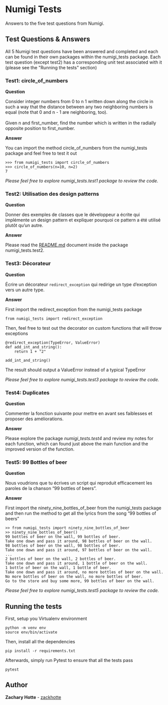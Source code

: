# Numigi Tests

Answers to the five test questions from Numigi.

## Test Questions & Answers

All 5 Numigi test questions have been answered and completed and each can be found in their own packages within the
numigi_tests package. Each test question (except test2) has a corresponding unit test associated with it (please see the 
"Running the tests" section)
 
### Test1: circle_of_numbers

**Question**

Consider integer numbers from 0 to n 1
written down along the circle in such a way that the distance between any two neighboring numbers is equal 
(note that 0 and n - 1 are neighboring, too).<br><br>
Given n and first_number, find the number which is written in the radially opposite position to
first_number.

**Answer**

You can import the method circle_of_numbers from the numigi_tests package and feel free to test it out

```
>>> from numigi_tests import circle_of_numbers
>>> circle_of_numbers(n=10, n=2)
7
```

*Please feel free to explore numigi_tests.test1 package to review the code.*

### Test2: Utilisation des design patterns

**Question**

Donner des exemples de classes que le développeur a écrite qui implémente un design
pattern et expliquer pourquoi ce pattern a été utilisé plutôt qu’un autre.

**Answer**

Please read the [README.md](https://github.com/zackhotte/numigi-tests/numigi_tests/test2/README.md) document inside the 
package numigi_tests.test2.

### Test3: Décorateur

**Question**

Écrire un décorateur `redirect_exception` qui redirige un type d’exception vers un autre type.

**Answer**

First import the redirect_exception from the numigi_tests package
```
from numigi_tests import redirect_exception
```

Then, feel free to test out the decorator on custom functions that will throw exceptions
```
@redirect_exception(TypeError, ValueError)
def add_int_and_string():
    return 1 + "2"
    
add_int_and_string()
```

The result should output a ValueError instead of a typical TypeError

*Please feel free to explore numigi_tests.test3 package to review the code.*

### Test4: Duplicates

**Question**

Commenter la fonction suivante pour mettre en avant ses faiblesses et proposer des
améliorations.

**Answer**

Please explore the package *numigi_tests.test4* and review my notes for each function, which can found just above
the main function and the improved version of the function.

### Test5: 99 Bottles of beer

**Question**

Nous voudrions que tu écrives un script qui reproduit efficacement les paroles de la chanson “99 bottles of beers”.

**Answer**

First import the ninety_nine_bottles_of_beer from the numigi_tests package and then run the method to get all the lyrics
from the song “99 bottles of beers”
```
>> from numigi_tests import ninety_nine_bottles_of_beer
>> ninety_nine_bottles_of_beer()
99 bottles of beer on the wall, 99 bottles of beer.
Take one down and pass it around, 98 bottles of beer on the wall.
98 bottles of beer on the wall, 98 bottles of beer.
Take one down and pass it around, 97 bottles of beer on the wall.
...
2 bottles of beer on the wall, 2 bottles of beer.
Take one down and pass it around, 1 bottle of beer on the wall.
1 bottle of beer on the wall, 1 bottle of beer.
Take one down and pass it around, no more bottles of beer on the wall.
No more bottles of beer on the wall, no more bottles of beer.
Go to the store and buy some more, 99 bottles of beer on the wall.
```

*Please feel free to explore numigi_tests.test5 package to review the code.*

## Running the tests

First, setup you Virtualenv environment
```
python -m venv env
source env/bin/activate
```

Then, install all the dependencies
```
pip install -r requirements.txt
```

Afterwards, simply run Pytest to ensure that all the tests pass

```
pytest
```

## Author

**Zachary Hotte** - [zackhotte](https://github.com/zackhotte)
